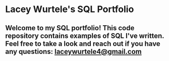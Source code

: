 # Lacey Wurtele's SQL Portfolio
## Welcome to my SQL portfolio! This code repository contains examples of SQL I've written. Feel free to take a look and reach out if you have any questions: laceywurtele4@gmail.com

